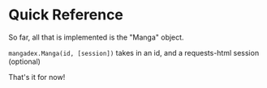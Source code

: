 # Quick Reference

So far, all that is implemented is the "Manga" object.

`mangadex.Manga(id, [session])` takes in an id, and a requests-html session (optional)

That's it for now!